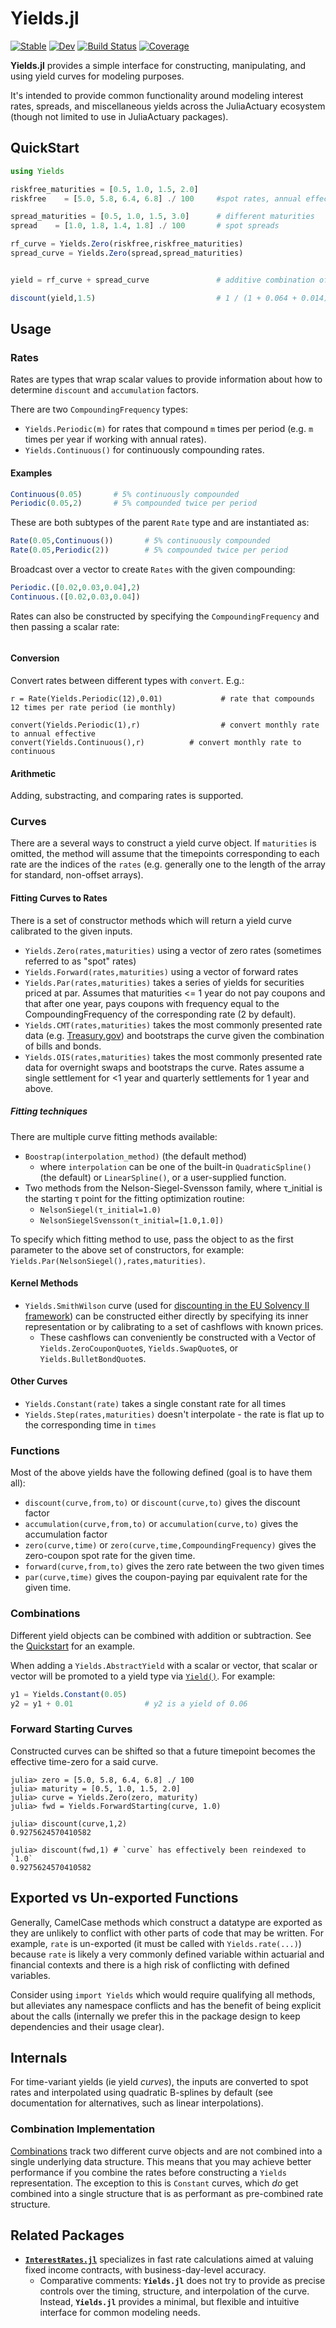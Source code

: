 # Yields.jl

[![Stable](https://img.shields.io/badge/docs-stable-blue.svg)](https://JuliaActuary.github.io/Yields.jl/stable)
[![Dev](https://img.shields.io/badge/docs-dev-blue.svg)](https://JuliaActuary.github.io/Yields.jl/dev)
[![Build Status](https://github.com/JuliaActuary/Yields.jl/workflows/CI/badge.svg)](https://github.com/JuliaActuary/Yields.jl/actions)
[![Coverage](https://codecov.io/gh/JuliaActuary/Yields.jl/branch/master/graph/badge.svg)](https://codecov.io/gh/JuliaActuary/Yields.jl)

**Yields.jl** provides a simple interface for constructing, manipulating, and using yield curves for modeling purposes.

It's intended to provide common functionality around modeling interest rates, spreads, and miscellaneous yields across the JuliaActuary ecosystem (though not limited to use in JuliaActuary packages).

## QuickStart

```julia
using Yields

riskfree_maturities = [0.5, 1.0, 1.5, 2.0]
riskfree    = [5.0, 5.8, 6.4, 6.8] ./ 100     #spot rates, annual effective if unspecified

spread_maturities = [0.5, 1.0, 1.5, 3.0]      # different maturities
spread    = [1.0, 1.8, 1.4, 1.8] ./ 100       # spot spreads

rf_curve = Yields.Zero(riskfree,riskfree_maturities)
spread_curve = Yields.Zero(spread,spread_maturities)


yield = rf_curve + spread_curve               # additive combination of the two curves

discount(yield,1.5)                           # 1 / (1 + 0.064 + 0.014) ^ 1.5
```

## Usage

### Rates

Rates are types that wrap scalar values to provide information about how to determine `discount` and `accumulation` factors.

There are two `CompoundingFrequency` types:

- `Yields.Periodic(m)` for rates that compound `m` times per period (e.g. `m` times per year if working with annual rates).
- `Yields.Continuous()` for continuously compounding rates.

#### Examples

```julia
Continuous(0.05)       # 5% continuously compounded
Periodic(0.05,2)       # 5% compounded twice per period
```

These are both subtypes of the parent `Rate` type and are instantiated as:

```julia
Rate(0.05,Continuous())       # 5% continuously compounded
Rate(0.05,Periodic(2))        # 5% compounded twice per period
```

Broadcast over a vector to create `Rates` with the given compounding:

```julia
Periodic.([0.02,0.03,0.04],2) 
Continuous.([0.02,0.03,0.04]) 
```

Rates can also be constructed by specifying the `CompoundingFrequency` and then passing a scalar rate:

```julia

```

#### Conversion

Convert rates between different types with `convert`. E.g.:

```julia-repl
r = Rate(Yields.Periodic(12),0.01)             # rate that compounds 12 times per rate period (ie monthly)

convert(Yields.Periodic(1),r)                  # convert monthly rate to annual effective
convert(Yields.Continuous(),r)          # convert monthly rate to continuous
```

#### Arithmetic

Adding, substracting, and comparing rates is supported.

### Curves

There are a several ways to construct a yield curve object. If `maturities` is omitted, the method will assume that the timepoints corresponding to each rate are the indices of the `rates` (e.g. generally one to the length of the array for standard, non-offset arrays). 

#### Fitting Curves to Rates

There is a set of constructor methods which will return a yield curve calibrated to the given inputs. 

- `Yields.Zero(rates,maturities)`  using a vector of zero rates (sometimes referred to as "spot" rates)
- `Yields.Forward(rates,maturities)` using a vector of forward rates
- `Yields.Par(rates,maturities)` takes a series of yields for securities priced at par. Assumes that maturities <= 1 year do not pay coupons and that after one year, pays coupons with frequency equal to the CompoundingFrequency of the corresponding rate (2 by default).
- `Yields.CMT(rates,maturities)` takes the most commonly presented rate data (e.g. [Treasury.gov](https://www.treasury.gov/resource-center/data-chart-center/interest-rates/Pages/TextView.aspx?data=yield)) and bootstraps the curve given the combination of bills and bonds.
- `Yields.OIS(rates,maturities)` takes the most commonly presented rate data for overnight swaps and bootstraps the curve. Rates assume a single settlement for <1 year and quarterly settlements for 1 year and above.

##### Fitting techniques

There are multiple curve fitting methods available:

- `Boostrap(interpolation_method)` (the default method)
  - where `interpolation` can be one of the built-in `QuadraticSpline()` (the default) or `LinearSpline()`, or a user-supplied function.
- Two methods from the Nelson-Siegel-Svensson family, where τ_initial is the starting τ point for the fitting optimization routine: 
  - `NelsonSiegel(τ_initial=1.0)`
  - `NelsonSiegelSvensson(τ_initial=[1.0,1.0])`

To specify which fitting method to use, pass the object to as the first parameter to the above set of constructors, for example: `Yields.Par(NelsonSiegel(),rates,maturities)`.

#### Kernel Methods

- `Yields.SmithWilson` curve (used for [discounting in the EU Solvency II framework](https://www.eiopa.europa.eu/sites/default/files/risk_free_interest_rate/12092019-technical_documentation.pdf)) can be constructed either directly by specifying its inner representation or by calibrating to a set of cashflows with known prices.
  - These cashflows can conveniently be constructed with a Vector of `Yields.ZeroCouponQuote`s, `Yields.SwapQuote`s, or `Yields.BulletBondQuote`s.

#### Other Curves

- `Yields.Constant(rate)` takes a single constant rate for all times
- `Yields.Step(rates,maturities)` doesn't interpolate - the rate is flat up to the corresponding time in `times`

### Functions

Most of the above yields have the following defined (goal is to have them all):

- `discount(curve,from,to)` or `discount(curve,to)` gives the discount factor
- `accumulation(curve,from,to)` or `accumulation(curve,to)` gives the accumulation factor
- `zero(curve,time)` or `zero(curve,time,CompoundingFrequency)` gives the zero-coupon spot rate for the given time.
- `forward(curve,from,to)` gives the zero rate between the two given times
- `par(curve,time)` gives the coupon-paying par equivalent rate for the given time.

### Combinations

Different yield objects can be combined with addition or subtraction. See the [Quickstart](#quickstart) for an example.

When adding a `Yields.AbstractYield` with a scalar or vector, that scalar or vector will be promoted to a yield type via [`Yield()`](#yield). For example:

```julia
y1 = Yields.Constant(0.05)
y2 = y1 + 0.01                # y2 is a yield of 0.06
```

### Forward Starting Curves

Constructed curves can be shifted so that a future timepoint becomes the effective time-zero for a said curve.

```julia-repl
julia> zero = [5.0, 5.8, 6.4, 6.8] ./ 100
julia> maturity = [0.5, 1.0, 1.5, 2.0]
julia> curve = Yields.Zero(zero, maturity)
julia> fwd = Yields.ForwardStarting(curve, 1.0)

julia> discount(curve,1,2)
0.9275624570410582

julia> discount(fwd,1) # `curve` has effectively been reindexed to `1.0`
0.9275624570410582
```

## Exported vs Un-exported Functions

Generally, CamelCase methods which construct a datatype are exported as they are unlikely to conflict with other parts of code that may be written. For example, `rate` is un-exported (it must be called with `Yields.rate(...)`) because `rate` is likely a very commonly defined variable within actuarial and financial contexts and there is a high risk of conflicting with defined variables.

Consider using `import Yields` which would require qualifying all methods, but alleviates any namespace conflicts and has the benefit of being explicit about the calls (internally we prefer this in the package design to keep dependencies and their usage clear). 

## Internals

For time-variant yields (ie yield *curves*), the inputs are converted to spot rates and interpolated using quadratic B-splines by default (see documentation for alternatives, such as linear interpolations).

### Combination Implementation

[Combinations](#combinations) track two different curve objects and are not combined into a single underlying data structure. This means that you may achieve better performance if you combine the rates before constructing a `Yields` representation. The exception to this is `Constant` curves, which *do* get combined into a single structure that is as performant as pre-combined rate structure.

## Related Packages

- [**`InterestRates.jl`**](https://github.com/felipenoris/InterestRates.jl) specializes in fast rate calculations aimed at valuing fixed income contracts, with business-day-level accuracy.
  - Comparative comments: **`Yields.jl`** does not try to provide as precise controls over the timing, structure, and interpolation of the curve. Instead, **`Yields.jl`** provides a minimal, but flexible and intuitive interface for common modeling needs.
